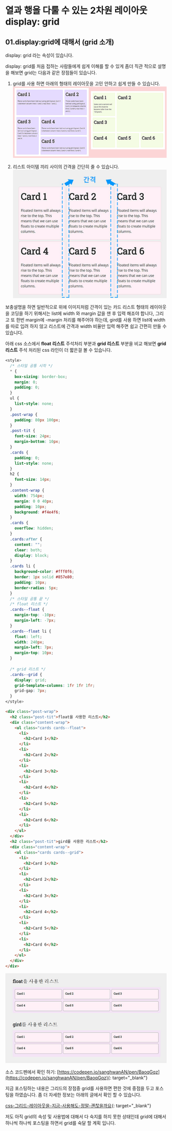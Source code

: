 # 열과 행을 다룰 수 있는 2차원 레이아웃 display: grid

## 01.display:grid에 대해서 (grid 소개)

display: grid 라는 속성이 있습니다.

display: grid를 처음 접하는 사람들에게 쉽게 이해를 할 수 있게 좀더 직관 적으로 설명을 해보면 grid는 다음과 같은 장점들이 있습니다.

1. grid를 사용 하면 아래의 형태의 레이아웃을 고민 안하고 쉽게 만들 수 있습니다.  ![그리드 예시 이미지](./images/grid01.jpg)  

2. 리스트 아이템 끼리 사이의 간격을 간단히 줄 수 있습니다.  ![그리드 예시 이미지02](./images/grid02.jpg)  

보충설명을 하면 일반적으로 위에 이미지처럼 간격이 있는 카드 리스트 형태의 레이아웃을 코딩을 하기 위해서는 list에 width 와 margin 
값을 잰 후 입력 해죠야 합니다, 그리고 또 한번 margin에 -margin 처리를 해주어야 하는데, gird를 사용 하면 list에 width를 따로
입려 하지 않고 리스트에 간격과 width 비율만 입력 해주면 쉽고 간편히 만들 수 있습니다.  

아래 css 소스에서  **float 리스트** 주석처리 부분과 **grid 리스트**  부분을 비교 해보면 **grid 리스트** 주석 처리된 css 라인이 더 짧은걸 볼 수 있습니다.



````css
<style>
  /* 스타일 공통 시작 */
  * {
    box-sizing: border-box;
    margin: 0;
    padding: 0;
  }
  ul {
    list-style: none;
  }
  .post-wrap {
    padding: 80px 100px;
  }
  .post-tit {
    font-size: 24px;
    margin-bottom: 10px;
  }
  .cards {
    padding: 0;
    list-style: none;
  }
  h2 {
    font-size: 14px;
  }
  .content-wrap {
    width: 754px;
    margin: 0 0 40px;
    padding: 10px;
    background: #f4e4f6;
  }
  .cards {
    overflow: hidden;
  }
  .cards:after {
    content: "";
    clear: both;
    display: block;
  }
  .cards li {
    background-color: #fff0f6;
    border: 1px solid #857e80;
    padding: 10px;
    border-radius: 5px;
  }
  /* 스타일 공통 끝 */
  /* float 리스트 */
  .cards--float {
    margin-top: -10px;
    margin-left: -7px;
  }
  .cards--float li {
    float: left;
    width: 240px;
    margin-left: 7px;
    margin-top: 10px;
  }

  /* grid 리스트 */
  .cards--grid {
    display: grid;
    grid-template-columns: 1fr 1fr 1fr;
    grid-gap: 7px;
  }
</style>
````
````html
<div class="post-wrap">
  <h2 class="post-tit">float을 사용한 리스트</h2>
  <div class="content-wrap">
    <ul class="cards cards--float">
      <li>
        <h2>Card 1</h2>
      </li>
      <li>
        <h2>Card 2</h2>
      </li>
      <li>
        <h2>Card 3</h2>
      </li>
      <li>
        <h2>Card 4</h2>
      </li>
      <li>
        <h2>Card 5</h2>
      </li>
      <li>
        <h2>Card 6</h2>
      </li>
    </ul>
  </div>
  <h2 class="post-tit">gird를 사용한 리스트</h2>
  <div class="content-wrap">
    <ul class="cards cards--grid">
      <li>
        <h2>Card 1</h2>
      </li>
      <li>
        <h2>Card 2</h2>
      </li>
      <li>
        <h2>Card 3</h2>
      </li>
      <li>
        <h2>Card 4</h2>
      </li>
      <li>
        <h2>Card 5</h2>
      </li>
      <li>
        <h2>Card 6</h2>
      </li>
    </ul>
  </div>
</div>
````
![gird,float을 적용한 리스트 화면(동일한 결과)](./images/grid03.jpg)    

소스 코드펜에서 확인 하기: [https://codepen.io/sanghwanAN/pen/BaoqGqz](https://codepen.io/sanghwanAN/pen/BaoqGqz){: target="_blank"}  

지금 포스팅하는 내용은 그리드의 장점중 grid를 사용하면 편한 것에 중점을 두고 포스팅을 하였습니다.
좀 더 자세한 정보는 아래의 글에서 확인 할 수 있습니다.

[css-그리드-레이아웃을-지금-사용해도-정말-괜찮을까요](https://webactually.com/2017/11/css-%EA%B7%B8%EB%A6%AC%EB%93%9C-%EB%A0%88%EC%9D%B4%EC%95%84%EC%9B%83%EC%9D%84-%EC%A7%80%EA%B8%88-%EC%82%AC%EC%9A%A9%ED%95%B4%EB%8F%84-%EC%A0%95%EB%A7%90-%EA%B4%9C%EC%B0%AE%EC%9D%84%EA%B9%8C%EC%9A%94/){: target="_blank"}

저도 아직 grid의 속성 및 사용법에 대해서 다 숙지를 하지 못한 상태인데 grid에 대해서 하나씩 하나씩 포스팅을 하면서 grid를 숙달 할 계획 입니다.
